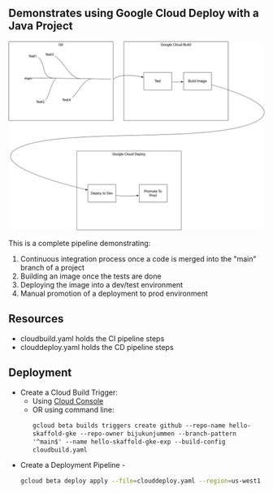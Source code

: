 ## Demonstrates using Google Cloud Deploy with a Java Project

![](artifacts/CloudDeploy.jpg)

This is a complete pipeline demonstrating:
1. Continuous integration process once a code is merged into the "main" branch of a project
2. Building an image once the tests are done
3. Deploying the image into a dev/test environment
4. Manual promotion of a deployment to prod environment

## Resources
- cloudbuild.yaml holds the CI pipeline steps
- clouddeploy.yaml holds the CD pipeline steps

## Deployment
- Create a Cloud Build Trigger:
  - Using [Cloud Console](https://cloud.google.com/build/docs/automating-builds/create-manage-triggers)
  - OR using command line:
      ```shell
      gcloud beta builds triggers create github --repo-name hello-skaffold-gke --repo-owner bijukunjummen --branch-pattern '^main$' --name hello-skaffold-gke-exp --build-config cloudbuild.yaml
      ```
- Create a Deployment Pipeline -
    ```sh
    gcloud beta deploy apply --file=clouddeploy.yaml --region=us-west1
    ```
